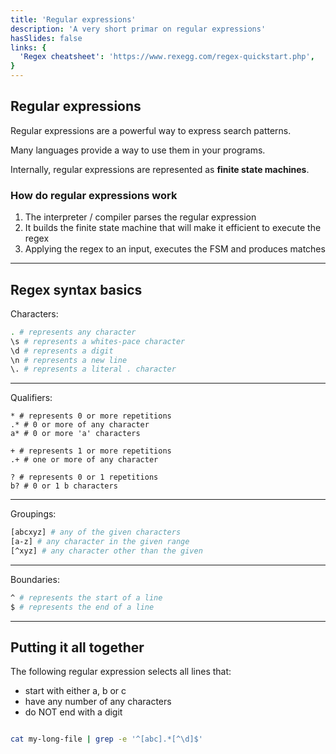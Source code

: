 ```yaml
---
title: 'Regular expressions'
description: 'A very short primar on regular expressions'
hasSlides: false
links: {
  'Regex cheatsheet': 'https://www.rexegg.com/regex-quickstart.php',
}
---
```


## Regular expressions

Regular expressions are a powerful way to express search patterns.

Many languages provide a way to use them in your programs.

Internally, regular expressions are represented as **finite state machines**.

### How do regular expressions work

1. The interpreter / compiler parses the regular expression
2. It builds the finite state machine that will make it efficient to execute the regex
3. Applying the regex to an input, executes the FSM and produces matches

---

## Regex syntax basics

Characters:

```bash
. # represents any character
\s # represents a whites-pace character
\d # represents a digit
\n # represents a new line
\. # represents a literal . character
```

---

Qualifiers:

```
* # represents 0 or more repetitions
.* # 0 or more of any character
a* # 0 or more 'a' characters

+ # represents 1 or more repetitions
.+ # one or more of any character

? # represents 0 or 1 repetitions
b? # 0 or 1 b characters
```

---

Groupings:

```bash
[abcxyz] # any of the given characters
[a-z] # any character in the given range
[^xyz] # any character other than the given
```

---

Boundaries:

```bash
^ # represents the start of a line
$ # represents the end of a line
```

---

## Putting it all together

The following regular expression selects all lines that:

- start with either a, b or c
- have any number of any characters
- do NOT end with a digit

```bash

cat my-long-file | grep -e '^[abc].*[^\d]$'

```

</bonus-content>
